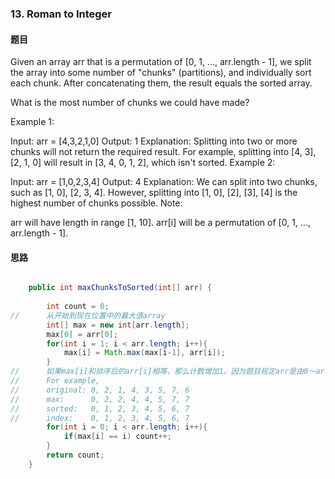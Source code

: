 ### 13. Roman to Integer
#### 题目

Given an array arr that is a permutation of [0, 1, ..., arr.length - 1], we split the array into some number of "chunks" (partitions), and individually sort each chunk.  After concatenating them, the result equals the sorted array.

What is the most number of chunks we could have made?

Example 1:

Input: arr = [4,3,2,1,0]
Output: 1
Explanation:
Splitting into two or more chunks will not return the required result.
For example, splitting into [4, 3], [2, 1, 0] will result in [3, 4, 0, 1, 2], which isn't sorted.
Example 2:

Input: arr = [1,0,2,3,4]
Output: 4
Explanation:
We can split into two chunks, such as [1, 0], [2, 3, 4].
However, splitting into [1, 0], [2], [3], [4] is the highest number of chunks possible.
Note:

arr will have length in range [1, 10].
arr[i] will be a permutation of [0, 1, ..., arr.length - 1].
 
#### 思路

```java

    public int maxChunksToSorted(int[] arr) {
        
        int count = 0;
//      从开始到现在位置中的最大值array
        int[] max = new int[arr.length];
        max[0] = arr[0];
        for(int i = 1; i < arr.length; i++){
            max[i] = Math.max(max[i-1], arr[i]);
        }
//      如果max[i]和排序后的arr[i]相等，那么计数增加1。因为题目规定arr是由0～arr.length-1乱序组成的数组，所以只用max[i]和i比较就好，不需要另外排序，这也让算法复杂度保持在了O(n)
//      For example,
//      original: 0, 2, 1, 4, 3, 5, 7, 6
//      max:      0, 2, 2, 4, 4, 5, 7, 7
//      sorted:   0, 1, 2, 3, 4, 5, 6, 7
//      index:    0, 1, 2, 3, 4, 5, 6, 7
        for(int i = 0; i < arr.length; i++){
            if(max[i] == i) count++;
        }
        return count;
    }

```